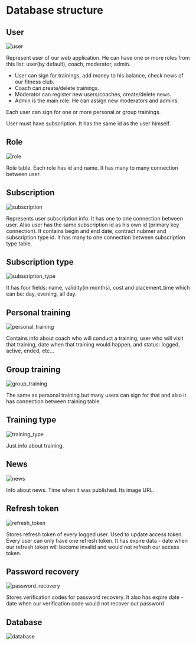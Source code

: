 # Database structure
## User
![user](user.png)

Represent user of our web application. He can have one or more roles from this list: user(by default), coach, moderator, admin.
- User can sign for trainings, add money to his balance, check news of our fitness club.
- Coach can create/delete trainings.
- Moderator can register new users/coaches, create/delete news.
- Admin is the main role. He can assign new moderators and admins.

Each user can sign for one or more personal or group trainings.

User must have subscription. It has the same id as the user himself.

## Role
![role](role.png)

Role table. Each role has id and name. It has many to many connection between user.

## Subscription

![subscription](subscription.png)

Represents user subscription info. It has one to one connection between user. Also user has the same subscription id as his own id (primary key connection).
It contains begin and end date, contract nubmer and subscription type id. It has many to one connection between subscription type table. 

## Subscription type

![subscription_type](subscription_type.png)

It has four fields: name, validity(in months), cost and placement_time which can be: day, evening, all day.

## Personal training

![personal_training](personal_training.png)

Contains info about coach who will conduct a training, user who will visit that training, date when that training would happen, and status: logged, active, ended, etc...

## Group training

![group_training](group_training.png)

The same as personal training but many users can sign for that and also it has connection between training table.

## Training type

![training_type](training_type.png)

Just info about training.

## News

![news](news.png)

Info about news. Time when it was published. Its image URL.

## Refresh token

![refresh_token](refresh_token.png)

Stores refresh token of every logged user. Used to update access token.
Every user can only have one refresh token. It has expire data - date
when our refresh token will become invalid and would not refresh our
access token.

## Password recovery

![password_recovery](password_recovery.png)

Stores verification codes for password recovery.
It also has expire date - date when our verification code 
would not recover our password

## Database
![database](database.png)
